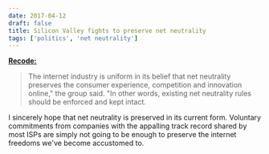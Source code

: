 ```yaml
---
date: 2017-04-12
draft: false
title: Silicon Valley fights to preserve net neutrality
tags: ['politics', 'net neutrality']
---
```


**[Recode:](https://www.recode.net/2017/4/12/15266200/trump-administration-net-neutrality-plan-lobbying-fcc-ajit-pai)**

> The internet industry is uniform in its belief that net neutrality preserves the consumer experience, competition and innovation online," the group said. "In other words, existing net neutrality rules should be enforced and kept intact.<!-- excerpt -->

I sincerely hope that net neutrality is preserved in its current form. Voluntary commitments from companies with the appalling track record shared by most ISPs are simply not going to be enough to preserve the internet freedoms we've become accustomed to.
